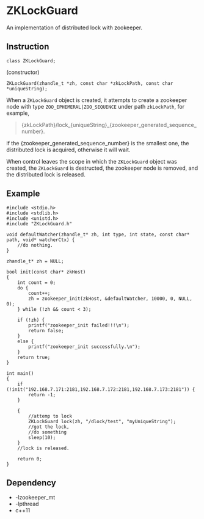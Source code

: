 # ZKLockGuard
An implementation of distributed lock with zookeeper.

## Instruction
	class ZKLockGuard;
(constructor) 

	ZKLockGuard(zhandle_t *zh, const char *zkLockPath, const char *uniqueString);
When a `ZKLockGuard` object is created, it attempts to create a zookeeper node with type `ZOO_EPHEMERAL|ZOO_SEQUENCE` under path `zkLockPath`, for example, 


> {zkLockPath}/lock_{uniqueString}_{zookeeper_generated_sequence_number}.

if the {zookeeper_generated_sequence_number} is the smallest one, the distributed lock is acquired, otherwise it will wait.

When control leaves the scope in which the `ZKLockGuard` object was created, the `ZKLockGuard` is destructed, the zookeeper node is removed, and the distributed lock is released.

## Example
```
#include <stdio.h>
#include <stdlib.h>
#include <unistd.h>
#include "ZKLockGuard.h"

void defaultWatcher(zhandle_t* zh, int type, int state, const char* path, void* watcherCtx) {
	//do nothing.
}

zhandle_t* zh = NULL;

bool init(const char* zkHost)
{
	int count = 0;
	do {
		count++;
		zh = zookeeper_init(zkHost, &defaultWatcher, 10000, 0, NULL, 0);
	} while (!zh && count < 3);

	if (!zh) {
		printf("zookeeper_init failed!!!\n");
		return false;
	}
	else {
		printf("zookeeper_init successfully.\n");
	}
	return true;
}

int main()
{
	if (!init("192.168.7.171:2181,192.168.7.172:2181,192.168.7.173:2181")) {
		return -1;
	}

	{
		//attemp to lock
		ZKLockGuard lock(zh, "/dlock/test", "myUniqueString");
		//got the lock, 
		//do something
		sleep(10);
	}
	//lock is released.

	return 0;
}
```
## Dependency
- -lzookeeper_mt
- -lpthread
- c++11
